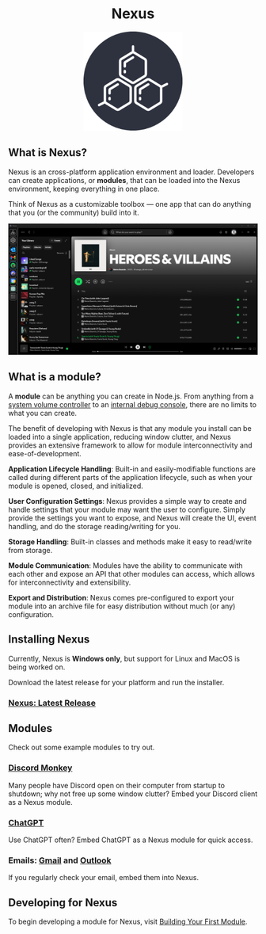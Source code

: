 <h1 align="center">Nexus</h1>

<p align="center">
    <img src="./icons/256x256.png" alt="Nexus Logo" width="200" />
</p>

## What is Nexus?
Nexus is an cross-platform application environment and loader. Developers can create applications, or **modules**, that can be loaded into the Nexus environment, keeping everything in one place. 

Think of Nexus as a customizable toolbox — one app that can do anything that you (or the community) build into it.


![Nexus Image](./repo-assets/image.png)


## What is a module?

A **module** can be anything you can create in Node.js. From anything from a [system volume controller](https://github.com/aarontburn/nexus-volume-controller) to an [internal debug console](https://github.com/aarontburn/nexus-debug-console), there are no limits to what you can create. 


The benefit of developing with Nexus is that any module you install can be loaded into a single application, reducing window clutter, and Nexus provides an extensive framework to allow for module interconnectivity and ease-of-development.


**Application Lifecycle Handling**: Built-in and easily-modifiable functions are called during different parts of the application lifecycle, such as when your module is opened, closed, and initialized.

**User Configuration Settings**: Nexus provides a simple way to create and handle settings that your module may want the user to configure. Simply provide the settings you want to expose, and Nexus will create the UI, event handling, and do the storage reading/writing for you.

**Storage Handling**: Built-in classes and methods make it easy to read/write from storage.

**Module Communication**: Modules have the ability to communicate with each other and expose an API that other modules can access, which allows for interconnectivity and extensibility.

**Export and Distribution**: Nexus comes pre-configured to export your module into an archive file for easy distribution without much (or any) configuration.

## Installing Nexus
Currently, Nexus is **Windows only**, but support for Linux and MacOS is being worked on.

Download the latest release for your platform and run the installer.

### [Nexus: Latest Release](https://github.com/aarontburn/nexus-core/releases/latest)


## Modules
Check out some example modules to try out.

### [Discord Monkey](https://github.com/aarontburn/nexus-discord-monkey)
Many people have Discord open on their computer from startup to shutdown; why not free up some window clutter? Embed your Discord client as a Nexus module.


### [ChatGPT](https://github.com/aarontburn/nexus-chatgpt)
Use ChatGPT often? Embed ChatGPT as a Nexus module for quick access.

### Emails: [Gmail](https://github.com/aarontburn/nexus-google-gmail) and [Outlook](https://github.com/aarontburn/nexus-microsoft-outlook)
If you regularly check your email, embed them into Nexus.


## Developing for Nexus
To begin developing a module for Nexus, visit [Building Your First Module](./docs/getting_started/tutorial/BuildingYourFirstModule.md).